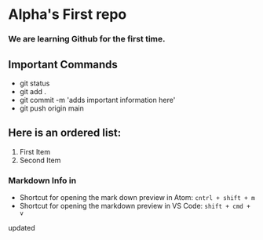 # Alpha's First repo

### We are learning Github for the first time.

## Important Commands
- git status
- git add .
- git commit -m 'adds important information here'
- git push origin main

## Here is an ordered list:
1. First Item
2. Second Item


### Markdown Info in
- Shortcut for opening the mark down preview in Atom: `cntrl + shift + m`
- Shortcut for opening the markdown preview in VS Code: `shift + cmd + v`

updated 
